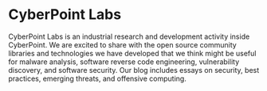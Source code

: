 CyberPoint Labs
============

CyberPoint Labs is an industrial research and development activity
inside CyberPoint.  We are excited to share with the open source
community libraries and technologies we have developed that we think
might be useful for malware analysis, software reverse code engineering,
vulnerability discovery, and software security.  Our blog includes
essays on security, best practices, emerging threats, and offensive computing.
